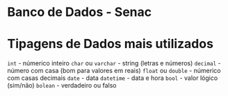 # Banco de Dados - Senac

**Tipagens de Dados mais utilizados**
=====================================
`int` - númerico inteiro
`char` ou `varchar` - string (letras e números)
`decimal` - número com casa (bom para valores em reais)
`float` ou `double` - númerico com casas decimais
`date` - data
`datetime` - data e hora
`bool` - valor lógico (sim/não)
`bolean` - verdadeiro ou falso
